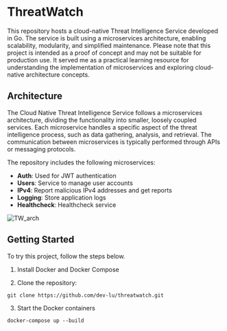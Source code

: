 # ThreatWatch

This repository hosts a cloud-native Threat Intelligence Service developed in Go. The service is built using a microservices architecture, enabling scalability, modularity, and simplified maintenance. Please note that this project is intended as a proof of concept and may not be suitable for production use. It served me as a practical learning resource for understanding the implementation of microservices and exploring cloud-native architecture concepts.

## Architecture

The Cloud Native Threat Intelligence Service follows a microservices architecture, dividing the functionality into smaller, loosely coupled services. Each microservice handles a specific aspect of the threat intelligence process, such as data gathering, analysis, and retrieval. The communication between microservices is typically performed through APIs or messaging protocols.

The repository includes the following microservices:

- **Auth**: Used for JWT authentication
- **Users**: Service to manage user accounts
- **IPv4**: Report malicious IPv4 addresses and get reports
- **Logging**: Store application logs
- **Healthcheck**: Healthcheck service

![TW_arch](https://github.com/dev-lu/threatwatch/assets/44299200/e689299c-3dae-44fe-80cb-f5081dcc8503)


## Getting Started

To try this project, follow the steps below.

1. Install Docker and Docker Compose

2. Clone the repository:
```shell
git clone https://github.com/dev-lu/threatwatch.git
```

3. Start the Docker containers
```shell
docker-compose up --build
```
